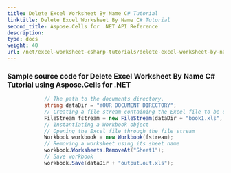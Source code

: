 ```yaml
---
title: Delete Excel Worksheet By Name C# Tutorial
linktitle: Delete Excel Worksheet By Name C# Tutorial
second_title: Aspose.Cells for .NET API Reference
description: 
type: docs
weight: 40
url: /net/excel-worksheet-csharp-tutorials/delete-excel-worksheet-by-name-csharp-tutorial/
---
```

### Sample source code for Delete Excel Worksheet By Name C# Tutorial using Aspose.Cells for .NET 
```csharp
            // The path to the documents directory.
            string dataDir = "YOUR DOCUMENT DIRECTORY";
            // Creating a file stream containing the Excel file to be opened
            FileStream fstream = new FileStream(dataDir + "book1.xls", FileMode.Open);
            // Instantiating a Workbook object
            // Opening the Excel file through the file stream
            Workbook workbook = new Workbook(fstream);
            // Removing a worksheet using its sheet name
            workbook.Worksheets.RemoveAt("Sheet1");
            // Save workbook
            workbook.Save(dataDir + "output.out.xls");
```